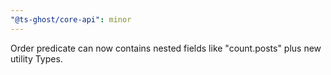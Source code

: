 ```yaml
---
"@ts-ghost/core-api": minor
---
```


Order predicate can now contains nested fields like "count.posts" plus new utility Types.
